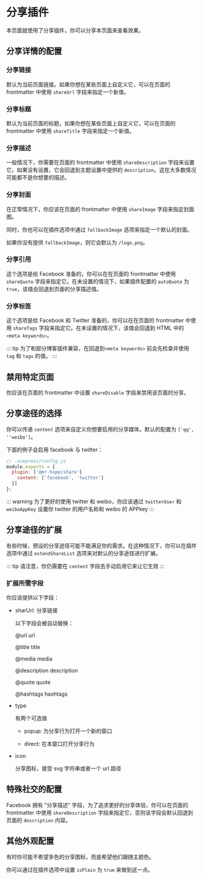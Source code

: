 # 分享插件

本页面就使用了分享插件，你可以分享本页面来查看效果。

## 分享详情的配置

### 分享链接

默认为当前页面链接。如果你想在某些页面上自定义它，可以在页面的 frontmatter 中使用 `shareUrl` 字段来指定一个新值。

### 分享标题

默认为当前页面的标题，如果你想在某些页面上自定义它，可以在页面的 frontmatter 中使用 `shareTitle` 字段来指定一个新值。

### 分享描述

一般情况下，你需要在页面的 frontmatter 中使用 `shareDescription` 字段来设置它。如果没有设置，它会回退到主题设置中提供的 `description`。这在大多数情况可能都不是你想要的描述。

### 分享封面

在正常情况下，你应该在页面的 frontmatter 中使用 `shareImage` 字段来指定封面图。

同时，你也可以在插件选项中通过 `fallbackImage` 选项来指定一个默认的封面。

如果你没有提供 `fallbackImage`，则它会默认为 `/logo.png`。

### 分享引用

这个选项是给 Facebook 准备的，你可以在在页面的 frontmatter 中使用 `shareQuote` 字段来指定它。在未设置的情况下，如果插件配置的 `autoQuote` 为 `true`，该值会回退到页面的分享描述值。

### 分享标签

这个选项是给 Facebook 和 Twitter 准备的，你可以在在页面的 frontmatter 中使用 `shareTags` 字段来指定它。在未设置的情况下，该值会回退到 HTML 中的 `<meta keywords>`。

::: tip
为了和部分博客插件兼容，在回退到`<meta keywords>` 前会先检查并使用 `tag` 和 `tags` 的值。
:::

## 禁用特定页面

你应该在页面的 frontmatter 中设置 `shareDisable` 字段来禁用该页面的分享。

## 分享途径的选择

你可以传递 `content` 选项来自定义你想要启用的分享媒体。默认的配置为 `['qq', ''weibo']`。

下面的例子会启用 facebook 与 twitter：

```js
// .vuepress/config.js
module.exports = {
  plugin: ['@mr-hope/share'{
    content: ['facebook', 'twitter']
  }]
};
```

::: warning
为了更好的使用 twitter 和 weibo，你应该通过 `twitterUser` 和 `weiboAppKey` 设置你 twitter 的用户名称和 weibo 的 APPkey
:::

## 分享途径的扩展

有些时候，预设的分享途径可能不能满足你的需求。在这种情况下，你可以在插件选项中通过 `extendShareList` 选项来对默认的分享途径进行扩展。

::: tip
请注意，你仍需要在 `content` 字段去手动启用它来让它生效
:::

### 扩展所需字段

你应该提供以下字段：

- sharUrl: 分享链接

  以下字段会被自动替换：

  @url url

  @title title

  @media media

  @description description

  @quote quote

  @hashtags hashtags

- type

  有两个可选值

  - popup: 为分享行为打开一个新的窗口

  - direct: 在本窗口打开分享行为

- icon

  分享图标，接受 svg 字符串或者一个 url 路径

## 特殊社交的配置

Facebook 拥有 ”分享描述“ 字段，为了追求更好的分享体验，你可以在页面的 frontmatter 中使用 `shareDescription` 字段来指定它，否则该字段会默认回退到页面的 `description` 内容。

## 其他外观配置

有时你可能不希望多色的分享图标，而是希望他们跟随主题色。

你可以通过在插件选项中设置 `isPlain` 为 `true` 来做到这一点。
